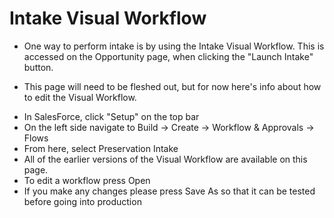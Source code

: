 # Intake Visual Workflow

* One way to perform intake is by using the Intake Visual Workflow. This is accessed on the Opportunity page, when clicking the "Launch Intake" button. 

* This page will need to be fleshed out, but for now here's info about how to edit the Visual Workflow.

 - In SalesForce, click "Setup" on the top bar
 - On the left side navigate to Build -> Create -> Workflow & Approvals -> Flows
 - From here, select Preservation Intake
 - All of the earlier versions of the Visual Workflow are available on this page. 
 - To edit a workflow press Open
 - If you make any changes please press Save As so that it can be tested before going into production